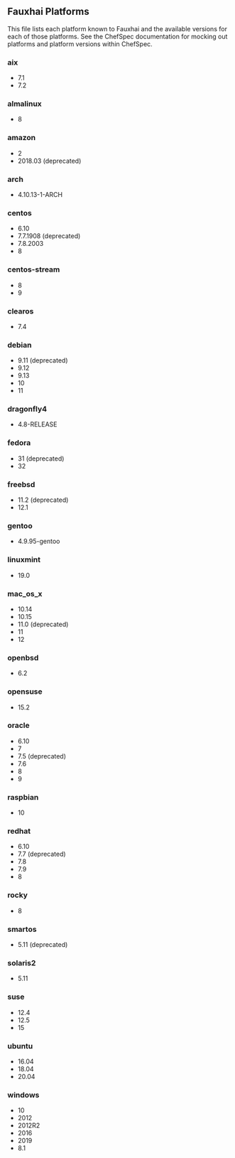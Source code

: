 ## Fauxhai Platforms

This file lists each platform known to Fauxhai and the available versions for each of those platforms. See the ChefSpec documentation for mocking out platforms and platform versions within ChefSpec.

### aix

- 7.1
- 7.2

### almalinux

- 8

### amazon

- 2
- 2018.03 (deprecated)

### arch

- 4.10.13-1-ARCH

### centos

- 6.10
- 7.7.1908 (deprecated)
- 7.8.2003
- 8

### centos-stream

- 8
- 9

### clearos

- 7.4

### debian

- 9.11 (deprecated)
- 9.12
- 9.13
- 10
- 11

### dragonfly4

- 4.8-RELEASE

### fedora

- 31 (deprecated)
- 32

### freebsd

- 11.2 (deprecated)
- 12.1

### gentoo

- 4.9.95-gentoo

### linuxmint

- 19.0

### mac_os_x

- 10.14
- 10.15
- 11.0 (deprecated)
- 11
- 12

### openbsd

- 6.2

### opensuse

- 15.2

### oracle

- 6.10
- 7
- 7.5 (deprecated)
- 7.6
- 8
- 9

### raspbian

- 10

### redhat

- 6.10
- 7.7 (deprecated)
- 7.8
- 7.9
- 8

### rocky

- 8

### smartos

- 5.11 (deprecated)

### solaris2

- 5.11

### suse

- 12.4
- 12.5
- 15

### ubuntu

- 16.04
- 18.04
- 20.04

### windows

- 10
- 2012
- 2012R2
- 2016
- 2019
- 8.1
